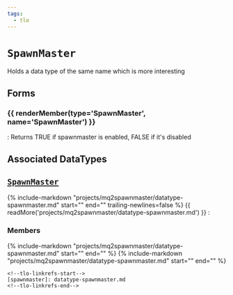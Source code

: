 ```yaml
---
tags:
  - tlo
---
```

# `SpawnMaster`

<!--tlo-desc-start-->
Holds a data type of the same name which is more interesting
<!--tlo-desc-end-->

## Forms
<!--tlo-forms-start-->
### {{ renderMember(type='SpawnMaster', name='SpawnMaster') }}

:   Returns TRUE if spawnmaster is enabled, FALSE if it's disabled

<!--tlo-forms-end-->

## Associated DataTypes
<!--tlo-datatypes-start-->
## [`SpawnMaster`](datatype-spawnmaster.md)
{% include-markdown "projects/mq2spawnmaster/datatype-spawnmaster.md" start="<!--dt-desc-start-->" end="<!--dt-desc-end-->" trailing-newlines=false %} {{ readMore('projects/mq2spawnmaster/datatype-spawnmaster.md') }}
:    <h3>Members</h3>
    {% include-markdown "projects/mq2spawnmaster/datatype-spawnmaster.md" start="<!--dt-members-start-->" end="<!--dt-members-end-->" %}
    {% include-markdown "projects/mq2spawnmaster/datatype-spawnmaster.md" start="<!--dt-linkrefs-start-->" end="<!--dt-linkrefs-end-->" %}
    <!--tlo-datatypes-end-->

    <!--tlo-linkrefs-start-->
    [spawnmaster]: datatype-spawnmaster.md
    <!--tlo-linkrefs-end-->